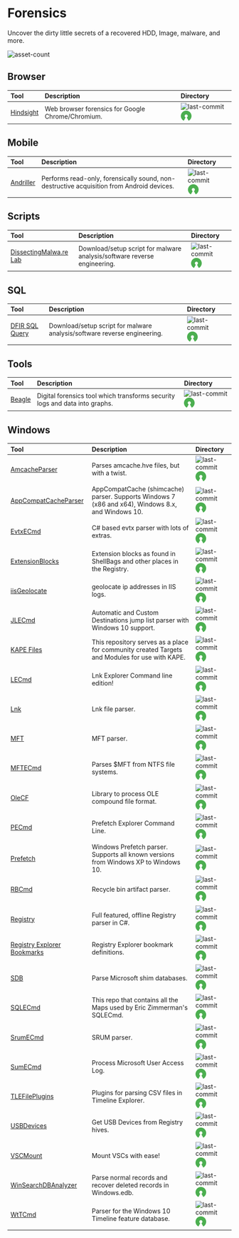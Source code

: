 # Forensics

Uncover the dirty little secrets of a recovered HDD, Image, malware, and more.

![asset-count](https://img.shields.io/badge/Tools%20%26%20Resources%20Available-31-3c85d4?style=for-the-badge)




## Browser

| Tool | Description | Directory |
| :--- | :--- | :--- |
| [Hindsight](https://github.com/obsidianforensics/hindsight) | Web browser forensics for Google Chrome/Chromium. | ![last-commit](https://img.shields.io/github/last-commit/obsidianforensics/hindsight?color=3c85d4&style=flat-square) ![opensource](../icons/opensource.png) |

## Mobile

| Tool | Description | Directory |
| :--- | :--- | :--- |
| [Andriller](https://github.com/den4uk/andriller) | Performs read-only, forensically sound, non-destructive acquisition from Android devices. | ![last-commit](https://img.shields.io/github/last-commit/den4uk/andriller?color=3c85d4&style=flat-square) ![opensource](../icons/opensource.png) |

## Scripts

| Tool | Description | Directory |
| :--- | :--- | :--- |
| [DissectingMalwa.re Lab](https://github.com/f0wl/MalwareLab_VM-Setup) | Download/setup script for malware analysis/software reverse engineering. | ![last-commit](https://img.shields.io/github/last-commit/f0wl/MalwareLab_VM-Setup?color=3c85d4&style=flat-square) ![opensource](../icons/opensource.png) |

## SQL

| Tool | Description | Directory |
| :--- | :--- | :--- |
| [DFIR SQL Query](https://github.com/abrignoni/DFIR-SQL-Query-Repo) | Download/setup script for malware analysis/software reverse engineering. | ![last-commit](https://img.shields.io/github/last-commit/abrignoni/DFIR-SQL-Query-Repo?color=3c85d4&style=flat-square) ![opensource](../icons/opensource.png) |


## Tools

| Tool | Description | Directory |
| :--- | :--- | :--- |
| [Beagle](https://github.com/yampelo/beagle) | Digital forensics tool which transforms security logs and data into graphs. | ![last-commit](https://img.shields.io/github/last-commit/yampelo/beagle?color=3c85d4&style=flat-square) ![opensource](../icons/opensource.png) |

## Windows 

| Tool | Description | Directory |
| :--- | :---------- | :------- |
| [AmcacheParser](https://github.com/EricZimmerman/AmcacheParser) | Parses amcache.hve files, but with a twist. | ![last-commit](https://img.shields.io/github/last-commit/EricZimmerman/AmcacheParser?color=3c85d4&style=flat-square) ![opensource](../icons/opensource.png) |
| [AppCompatCacheParser](https://github.com/EricZimmerman/AppCompatCacheParser) | AppCompatCache (shimcache) parser. Supports Windows 7 (x86 and x64), Windows 8.x, and Windows 10. | ![last-commit](https://img.shields.io/github/last-commit/EricZimmerman/AppCompatCacheParser?color=3c85d4&style=flat-square) ![opensource](../icons/opensource.png) |
| [EvtxECmd](https://github.com/EricZimmerman/evtx) | C# based evtx parser with lots of extras. | ![last-commit](https://img.shields.io/github/last-commit/EricZimmerman/evtx?color=3c85d4&style=flat-square) ![opensource](../icons/opensource.png) |
| [ExtensionBlocks](https://github.com/EricZimmerman/ExtensionBlocks) | Extension blocks as found in ShellBags and other places in the Registry. | ![last-commit](https://img.shields.io/github/last-commit/EricZimmerman/ExtensionBlocks?color=3c85d4&style=flat-square) ![opensource](../icons/opensource.png) |
| [iisGeolocate](https://github.com/EricZimmerman/iisGeolocate) | geolocate ip addresses in IIS logs. | ![last-commit](https://img.shields.io/github/last-commit/EricZimmerman/iisGeolocate?color=3c85d4&style=flat-square) ![opensource](../icons/opensource.png) |
| [JLECmd](https://github.com/EricZimmerman/JLECmd) | Automatic and Custom Destinations jump list parser with Windows 10 support. | ![last-commit](https://img.shields.io/github/last-commit/EricZimmerman/JLECmd?color=3c85d4&style=flat-square) ![opensource](../icons/opensource.png) |
| [KAPE Files](https://github.com/EricZimmerman/KapeFiles) | This repository serves as a place for community created Targets and Modules for use with KAPE. | ![last-commit](https://img.shields.io/github/last-commit/EricZimmerman/KapeFiles?color=3c85d4&style=flat-square) ![opensource](../icons/opensource.png) |
| [LECmd](https://github.com/EricZimmerman/LECmd) | Lnk Explorer Command line edition! | ![last-commit](https://img.shields.io/github/last-commit/EricZimmerman/LECmd?color=3c85d4&style=flat-square) ![opensource](../icons/opensource.png) |
| [Lnk](https://github.com/EricZimmerman/Lnk) | Lnk file parser. | ![last-commit](https://img.shields.io/github/last-commit/EricZimmerman/Lnk?color=3c85d4&style=flat-square) ![opensource](../icons/opensource.png) |
| [MFT](https://github.com/EricZimmerman/MFT) | MFT parser. | ![last-commit](https://img.shields.io/github/last-commit/EricZimmerman/MFT?color=3c85d4&style=flat-square) ![opensource](../icons/opensource.png) |
| [MFTECmd](https://github.com/EricZimmerman/MFTECmd) | Parses $MFT from NTFS file systems. | ![last-commit](https://img.shields.io/github/last-commit/EricZimmerman/MFTECmd?color=3c85d4&style=flat-square) ![opensource](../icons/opensource.png) |
| [OleCF](https://github.com/EricZimmerman/OleCf) | Library to process OLE compound file format. | ![last-commit](https://img.shields.io/github/last-commit/EricZimmerman/OleCf?color=3c85d4&style=flat-square) ![opensource](../icons/opensource.png) |
| [PECmd](https://github.com/EricZimmerman/PECmd) | Prefetch Explorer Command Line. | ![last-commit](https://img.shields.io/github/last-commit/EricZimmerman/PECmd?color=3c85d4&style=flat-square) ![opensource](../icons/opensource.png) |
| [Prefetch](https://github.com/EricZimmerman/Prefetch) | Windows Prefetch parser. Supports all known versions from Windows XP to Windows 10. | ![last-commit](https://img.shields.io/github/last-commit/EricZimmerman/Prefetch?color=3c85d4&style=flat-square) ![opensource](../icons/opensource.png) |
| [RBCmd](https://github.com/EricZimmerman/RBCmd) | Recycle bin artifact parser. | ![last-commit](https://img.shields.io/github/last-commit/EricZimmerman/RBCmd?color=3c85d4&style=flat-square) ![opensource](../icons/opensource.png) |
| [Registry](https://github.com/EricZimmerman/Registry) | Full featured, offline Registry parser in C#. | ![last-commit](https://img.shields.io/github/last-commit/EricZimmerman/Registry?color=3c85d4&style=flat-square) ![opensource](../icons/opensource.png) |
| [Registry Explorer Bookmarks](https://github.com/EricZimmerman/RegistryExplorerBookmarks) | Registry Explorer bookmark definitions. | ![last-commit](https://img.shields.io/github/last-commit/EricZimmerman/RegistryExplorerBookmarks?color=3c85d4&style=flat-square) ![opensource](../icons/opensource.png) |
| [SDB](https://github.com/EricZimmerman/SDB) | Parse Microsoft shim databases. |  ![last-commit](https://img.shields.io/github/last-commit/EricZimmerman/SDB?color=3c85d4&style=flat-square) ![opensource](../icons/opensource.png) |
| [SQLECmd](https://github.com/EricZimmerman/SQLECmd) | This repo that contains all the Maps used by Eric Zimmerman's SQLECmd. | ![last-commit](https://img.shields.io/github/last-commit/EricZimmerman/SQLECmd?color=3c85d4&style=flat-square) ![opensource](../icons/opensource.png) |
| [SrumECmd](https://github.com/EricZimmerman/Srum) | SRUM parser. | ![last-commit](https://img.shields.io/github/last-commit/EricZimmerman/Srum?color=3c85d4&style=flat-square) ![opensource](../icons/opensource.png) |
| [SumECmd](https://github.com/EricZimmerman/Sum) | Process Microsoft User Access Log. | ![last-commit](https://img.shields.io/github/last-commit/EricZimmerman/Sum?color=3c85d4&style=flat-square) ![opensource](../icons/opensource.png) |
| [TLEFilePlugins](https://github.com/EricZimmerman/TLEFilePlugins) | Plugins for parsing CSV files in Timeline Explorer. | ![last-commit](https://img.shields.io/github/last-commit/EricZimmerman/TLEFilePlugins?color=3c85d4&style=flat-square) ![opensource](../icons/opensource.png) |
| [USBDevices](https://github.com/EricZimmerman/USBDevices) | Get USB Devices from Registry hives. | ![last-commit](https://img.shields.io/github/last-commit/EricZimmerman/USBDevices?color=3c85d4&style=flat-square) ![opensource](../icons/opensource.png) |
| [VSCMount](https://github.com/EricZimmerman/VSCMount) | Mount VSCs with ease! | ![last-commit](https://img.shields.io/github/last-commit/EricZimmerman/VSCMount?color=3c85d4&style=flat-square) ![opensource](../icons/opensource.png) |
| [WinSearchDBAnalyzer](https://github.com/EricZimmerman/WinSearchDBAnalyzer) | Parse normal records and recover deleted records in Windows.edb. | ![last-commit](https://img.shields.io/github/last-commit/EricZimmerman/WinSearchDBAnalyzer?color=3c85d4&style=flat-square) ![opensource](../icons/opensource.png) |
| [WtTCmd](https://github.com/EricZimmerman/WxTCmd) | Parser for the Windows 10 Timeline feature database. | ![last-commit](https://img.shields.io/github/last-commit/EricZimmerman/WxTCmd?color=3c85d4&style=flat-square) ![opensource](../icons/opensource.png) |


